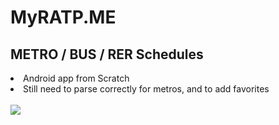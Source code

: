 # MyRATP.ME

<h2> METRO / BUS / RER Schedules </h2>

<li> Android app from Scratch </li>
<li> Still need to parse correctly for metros, and to add favorites </li>
</br>
<img src="https://image.noelshack.com/fichiers/2017/11/1489504638-eza.png"/>
